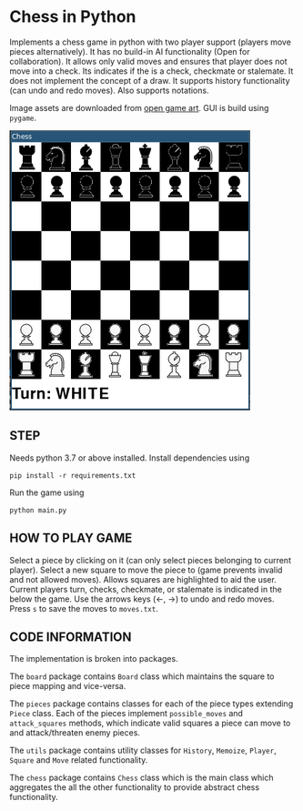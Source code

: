 # Chess in Python

Implements a chess game in python with two player support (players move pieces alternatively). 
It has no build-in AI functionality (Open for collaboration). 
It allows only valid moves and ensures that player does not move into a check.
Its indicates if the is a check, checkmate or stalemate.
It does not implement the concept of a draw.
It supports history functionality (can undo and redo moves).
Also supports notations.

Image assets are downloaded from [open game art](https://opengameart.org/).
GUI is build using `pygame`.

![sample image](sample.png)


## STEP
Needs python 3.7 or above installed.
Install dependencies using 
```commandline
pip install -r requirements.txt
```

Run the game using 
```commandline
python main.py
```

## HOW TO PLAY GAME
Select a piece by clicking on it (can only select pieces belonging to current player). 
Select a new square to move the piece to (game prevents invalid and not allowed moves).
Allows squares are highlighted to aid the user.
Current players turn, checks, checkmate, or stalemate is indicated in the below the game.
Use the arrows keys (←, →) to undo and redo moves.
Press `s` to save the moves to `moves.txt`.


## CODE INFORMATION
The implementation is broken into packages.

The `board` package contains `Board` class which maintains the square to piece mapping and vice-versa.

The `pieces` package contains classes for each of the piece types extending `Piece` class. 
Each of the pieces implement `possible_moves` and `attack_squares` methods, 
which indicate valid squares a piece can move to and attack/threaten enemy pieces.

The `utils` package contains utility classes for `History`, `Memoize`, `Player`, `Square` and `Move` related functionality.

The `chess` package contains `Chess` class which is the main class which aggregates 
the all the other functionality to provide abstract chess functionality.